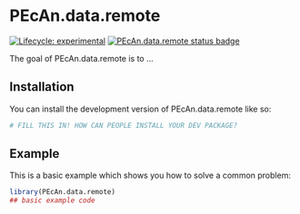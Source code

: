 
# PEcAn.data.remote

<!-- badges: start -->

[![Lifecycle: experimental](https://img.shields.io/badge/lifecycle-experimental-orange.svg)](https://lifecycle.r-lib.org/articles/stages.html#experimental)
[![PEcAn.data.remote status badge](https://pecanproject.r-universe.dev/badges/PEcAn.data.remote)](https://pecanproject.r-universe.dev/PEcAn.data.remote)

<!-- badges: end -->

The goal of PEcAn.data.remote is to ...

## Installation

You can install the development version of PEcAn.data.remote like so:

``` r
# FILL THIS IN! HOW CAN PEOPLE INSTALL YOUR DEV PACKAGE?
```

## Example

This is a basic example which shows you how to solve a common problem:

``` r
library(PEcAn.data.remote)
## basic example code
```

